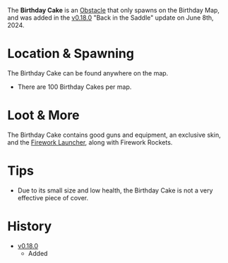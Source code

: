 <Event />

The **Birthday Cake** is an [Obstacle](/obstacles) that only spawns on the Birthday Map, and was added in the [v0.18.0](https://github.com/HasangerGames/suroi/releases/tag/v0.18.0) "Back in the Saddle" update on June 8th, 2024.

# Location & Spawning

The Birthday Cake can be found anywhere on the map.
- There are 100 Birthday Cakes per map.

# Loot & More

The Birthday Cake contains good guns and equipment, an exclusive skin, and the [Firework Launcher](weapons/guns/firework_launcher), along with Firework Rockets.

# Tips

- Due to its small size and low health, the Birthday Cake is not a very effective piece of cover.

# History

- [v0.18.0](https://github.com/HasangerGames/suroi/releases/tag/v0.18.0)
  - Added
